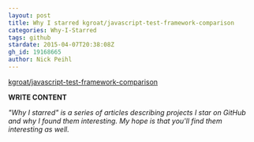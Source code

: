 ```yaml
---
layout: post
title: Why I starred kgroat/javascript-test-framework-comparison
categories: Why-I-Starred
tags: github
stardate: 2015-04-07T20:38:08Z
gh_id: 19168665
author: Nick Peihl
---
```


[kgroat/javascript-test-framework-comparison](star.repo.html_url)

**WRITE CONTENT**

*"Why I starred" is a series of articles describing projects I star on GitHub and why I found them interesting. My hope is that you'll find them interesting as well.*


